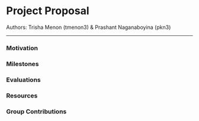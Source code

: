 # Project Proposal

Authors: Trisha Menon (tmenon3) & Prashant Naganaboyina (pkn3)

---

### Motivation

### Milestones

### Evaluations

### Resources

### Group Contributions
